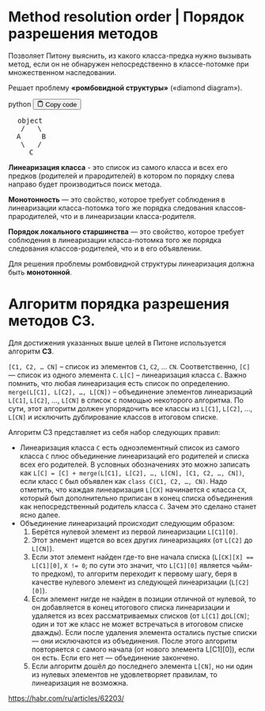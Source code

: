 <h1>Method resolution order | Порядок разрешения методов</h1>
<p>Позволяет Питону выяснить, из какого класса-предка нужно вызывать метод,
если он не обнаружен непосредственно в классе-потомке при множественном наследовании.</p>
<p>Решает проблему <strong>«ромбовидной структуры»</strong> («diamond diagram»).</p>
<div class="code-element">
<div class="lang-line">
  <text>python</text>
  <button class="copy-button"
          id="code549db2720847e0731bcdfd025f0f39f9b"
          onclick="copyCode(code549db2720847e0731bcdfd025f0f39f9, code549db2720847e0731bcdfd025f0f39f9b)">
    <svg stroke="currentColor"
         fill="none"
         stroke-width="2"
         viewBox="0 0 24 24"
         stroke-linecap="round"
         stroke-linejoin="round"
         class="h-4 w-4"
         height="1em"
         width="1em"
         xmlns="http://www.w3.org/2000/svg">
      <path d="M16 4h2a2 2 0 0 1 2 2v14a2 2 0 0 1-2 2H6a2 2 0 0 1-2-2V6a2 2 0 0 1 2-2h2"></path>
      <rect x="8" y="2" width="8" height="4" rx="1" ry="1"></rect>
    </svg>
    <text>Copy code</text>
  </button>

</div>
<div class="code" id="code549db2720847e0731bcdfd025f0f39f9"><div class="highlight"><pre><span></span><span class="err">⠀</span> <span class="nb">object</span>
   <span class="o">/</span>   \
  <span class="n">A</span>     <span class="n">B</span>
   \   <span class="o">/</span>
     <span class="n">C</span>
</pre></div></div>
</div>

<p><strong>Линеаризация класса</strong> - это список из самого класса и всех его предков (родителей и прародителей)
в котором по порядку слева направо будет производиться поиск метода.</p>
<p><strong>Монотонность</strong> — это свойство, которое требует соблюдения в линеаризации класса-потомка
того же порядка следования классов-прародителей, что и в линеаризации класса-родителя.</p>
<p><strong>Порядок локального старшинства</strong> — это свойство, которое требует соблюдения в линеаризации класса-потомка
того же порядка следования классов-родителей, что и в его объявлении.</p>
<p>Для решения проблемы ромбовидной структуры линеаризация должна быть <strong>монотонной</strong>.</p>
<h1>Алгоритм порядка разрешения методов C3.</h1>
<p>Для достижения указанных выше целей в Питоне используется алгоритм <strong>C3</strong>.</p>
<p><code>[C1, C2, … CN]</code> – список из элементов <code>C1</code>, <code>C2</code>, … <code>CN</code>. Соответственно, <code>[С]</code> — список из одного элемента <code>C</code>.
<code>L[C]</code> – линеаризация класса <code>C</code>. Важно помнить, что любая линеаризация есть список по определению.
<code>merge(L[C1], L[C2], …, L[CN])</code> – объединение элементов линеаризаций <code>L[C1]</code>, <code>L[C2]</code>, …, <code>L[CN]</code> в список с помощью некоторого алгоритма.
По сути, этот алгоритм должен упорядочить все классы из <code>L[C1]</code>, <code>L[C2]</code>, …, <code>L[CN]</code> и исключить дублирование классов в итоговом списке.</p>
<p>Алгоритм C3 представляет из себя набор следующих правил:</p>
<ul>
<li>Линеаризация класса <code>C</code> есть одноэлементный список из самого класса <code>C</code> плюс объединение линеаризаций его родителей и списка всех его родителей.
  В условных обозначениях это можно записать как <code>L[C] = [C] + merge(L[C1], L[C2], …, L[CN], [C1, C2, …, CN])</code>,
  если класс <code>C</code> был объявлен как <code>class C(C1, C2, …, CN)</code>.
  Надо отметить, что каждая линеаризация <code>L[CX]</code> начинается с класса <code>CX</code>,
  который был дополнительно приписан в конец списка объединения как непосредственный родитель класса <code>C</code>.
  Зачем это сделано станет ясно далее.</li>
<li>Объединение линеаризаций происходит следующим образом:<ol>
<li>Берётся нулевой элемент из первой линеаризации <code>L[C1][0]</code>.</li>
<li>Этот элемент ищется во всех других линеаризациях (от <code>L[C2]</code> до <code>L[CN]</code>).</li>
<li>Если этот элемент найден где-то вне начала списка
   (<code>L[CK][X] == L[C1][0]</code>, <code>X != 0</code>; по сути это значит, что <code>L[C1][0]</code> является чьйм-то предком),
   то алгоритм переходит к первому шагу, беря в качестве нулевого элемент из следующей линеаризации (<code>L[C2][0]</code>).</li>
<li>Если элемент нигде не найден в позиции отличной от нулевой, то он добавляется в конец итогового списка линеаризации
   и удаляется из всех рассматриваемых списков (от <code>L[C1]</code> до<code>L[CN]</code>; один и тот же класс не может встречаться в итоговом списке дважды).
   Если после удаления элемента остались пустые списки — они исключаются из объединения.
   После этого алгоритм повторяется с самого начала (от нового элемента L[C1][0]), если он есть.
   Если его нет — объединение закончено.</li>
<li>Если алгоритм дошёл до последнего элемента <code>L[CN]</code>,
   но ни один из нулевых элементов не удовлетворяет правилам, то линеаризация не возможна.</li>
</ol>
</li>
</ul>
<p><a href='https://habr.com/ru/articles/62203/' target='_blank'>https://habr.com/ru/articles/62203/</a></p>